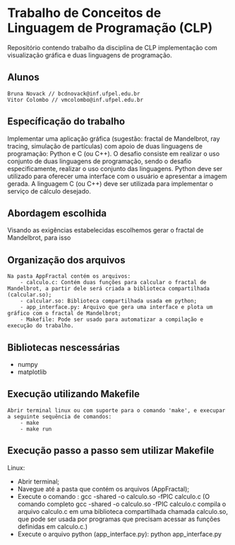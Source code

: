 # Trabalho de Conceitos de Linguagem de Programação (CLP) 
 Repositório contendo trabalho da disciplina de CLP implementação com visualização gráfica e duas linguagens de programação.

## Alunos
    Bruna Novack // bcdnovack@inf.ufpel.edu.br
    Vitor Colombo // vmcolombo@inf.ufpel.edu.br

## Específicação do trabalho
Implementar uma aplicação gráfica (sugestão: fractal de Mandelbrot, ray tracing, simulação de partículas) com apoio de duas linguagens de programação: Python e C (ou C++). O desafio consiste em realizar o uso conjunto de duas linguagens de programação, sendo o desafio especificamente, realizar o uso conjunto das linguagens. Python deve ser utilizado para oferecer uma interface com o usuário e apresentar a imagem gerada. A linguagem C (ou C++) deve ser utilizada para implementar o serviço de cálculo desejado.

## Abordagem escolhida
Visando as exigências estabelecidas escolhemos gerar o fractal de Mandelbrot, para isso 

## Organização dos arquivos
    Na pasta AppFractal contém os arquivos:
        - calculo.c: Contém duas funções para calcular o fractal de Mandelbrot, a partir dele será criada a biblioteca compartilhada (calcular.so);
        - calcular.so: Biblioteca compartilhada usada em python;
        - app_interface.py: Arquivo que gera uma interface e plota um gráfico com o fractal de Mandelbrot;
        - Makefile: Pode ser usado para automatizar a compilação e execução do trabalho.

## Bibliotecas nescessárias
- numpy
- matplotlib

## Execução utilizando Makefile
    Abrir terminal linux ou com suporte para o comando 'make', e execupar a seguinte sequência de comandos:
        - make
        - make run

## Execução passo a passo sem utilizar Makefile
Linux: 
- Abrir terminal;
- Navegue até a pasta que contém os arquivos (AppFractal);
- Execute o comando : gcc -shared -o calculo.so -fPIC calculo.c (O comando completo gcc -shared -o calculo.so -fPIC calculo.c compila o arquivo calculo.c em uma biblioteca compartilhada chamada calculo.so, que pode ser usada por programas que precisam acessar as funções definidas em calculo.c.)
- Execute o arquivo python (app_interface.py): python app_interface.py



